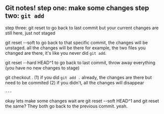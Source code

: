 Git notes!
step one: make some changes
step two: `git add`
---
step three:
git reset
	to go back to last commit but your current changes are still here, just not staged

git reset --soft <commit>
	to go back to that specific commit, the changes will be unstaged. all the changes will be there  for example, the two files you changed are there, it's like you never did `git add`. 

git reset --hard HEAD^1
	to go back to last commit, throw away everything (you have no new changes to stage)

git checkout .
	(1) if you did `git add .` already, the changes are there but need to be commited
	(2) if you didn't, all the changes will disappear


	---
okay lets make some changes
wait are git reset --soft HEAD^1 and git reset the same? They both go back to the previous commit. yeah. 